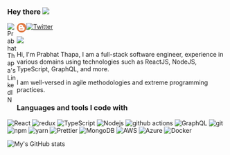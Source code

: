 ### Hey there <img src="https://media.giphy.com/media/hvRJCLFzcasrR4ia7z/giphy.gif" width="25px">

[![Twitter](https://skillicons.dev/icons?i=twitter)](https://twitter.com/prabhat4ever)
<a href="https://www.linkedin.com/in/prabhatthapa/" target="_blank">
  <img align="left" alt="Prabhat Thapa's LinkedIN" width="22px" src="https://raw.githubusercontent.com/peterthehan/peterthehan/master/assets/linkedin.svg" />
</a>
<a href="https://prabhatthapa.blogspot.com/" target="_blank">
  <img align="left" alt="Prabhat Thapa's Blog" width="22px" src="./logos/blogger.png" />
</a>

![](https://visitor-badge.glitch.me/badge?page_id=prabhatthapa.prabhatthapa)

Hi, I'm Prabhat Thapa, I am a full-stack software engineer, experience in various domains using technologies such as ReactJS, NodeJS, TypeScript, GraphQL, and more.

I am well-versed in agile methodologies and extreme programming practices.

<h3>Languages and tools I code with</h3>
<p>
  <img alt="React" src="https://img.shields.io/badge/-React-45b8d8?style=flat-square&logo=react&logoColor=white" />
  <img alt="redux" src="https://img.shields.io/badge/-Redux-764ABC?style=flat-square&logo=redux&logoColor=white" />
  <img alt="TypeScript" src="https://img.shields.io/badge/-TypeScript-007ACC?style=flat-square&logo=typescript&logoColor=white" />
  <img alt="Nodejs" src="https://img.shields.io/badge/-Nodejs-43853d?style=flat-square&logo=Node.js&logoColor=white" />
  <img alt="github actions" src="https://img.shields.io/badge/-Github_Actions-2088FF?style=flat-square&logo=github-actions&logoColor=white" />
  <img alt="GraphQL" src="https://img.shields.io/badge/-GraphQL-E10098?style=flat-square&logo=graphql&logoColor=white" />
  <img alt="git" src="https://img.shields.io/badge/-Git-F05032?style=flat-square&logo=git&logoColor=white" />
  <img alt="npm" src="https://img.shields.io/badge/-NPM-CB3837?style=flat-square&logo=npm&logoColor=white" />
  <img alt="yarn" src="https://img.shields.io/badge/-YARN-CB3837?style=flat-square&logo=yarn&logoColor=white" />
  <img alt="Prettier" src="https://img.shields.io/badge/-Prettier-F7B93E?style=flat-square&logo=prettier&logoColor=white" />
  <img alt="MongoDB" src="https://img.shields.io/badge/-MongoDB-13aa52?style=flat-square&logo=mongodb&logoColor=white" />
  <img alt="AWS" src="https://img.shields.io/badge/-AWS-FF9900?style=flat-square&logo=amazonaws&logoColor=white" />
  <img alt="Azure" src="https://img.shields.io/badge/-azure-0089D6?style=flat-square&logo=microsoft-azure&logoColor=white" />
  <img alt="Docker" src="https://img.shields.io/badge/-Docker-46a2f1?style=flat-square&logo=docker&logoColor=white" />

</p>

![My's GitHub stats](https://github-readme-stats.vercel.app/api?username=prabhatthapa&count_private=true&show_icons=true)
